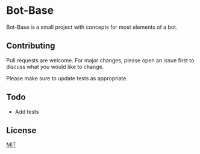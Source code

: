 # Bot-Base

Bot-Base is a small project with concepts for most elements of a bot.

## Contributing
Pull requests are welcome. For major changes, please open an issue first to discuss what you would like to change.

Please make sure to update tests as appropriate.

## Todo
- Add tests

## License
[MIT](https://github.com/EdwinJ0124/footsites/blob/master/LICENSE.md)
